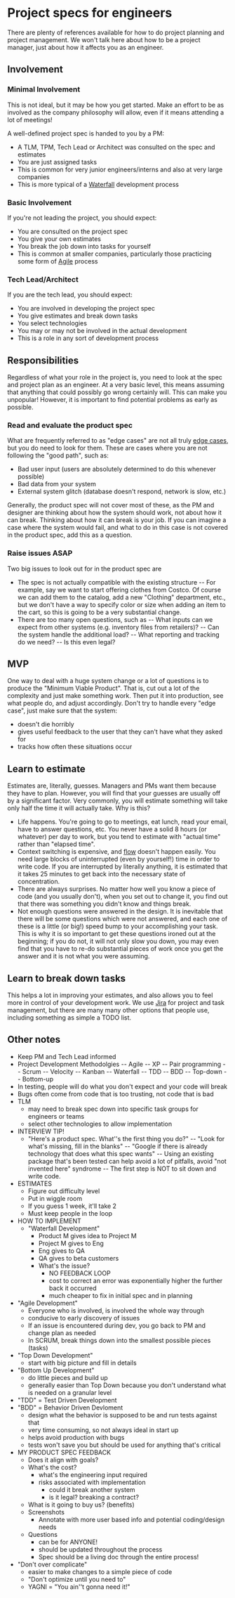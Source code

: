 # Project specs for engineers

There are plenty of references available for how to do project planning and project
management. We won't talk here about how to be a project manager, just about how it
affects you as an engineer.

## Involvement

### Minimal Involvement

This is not ideal, but it may be how you get started. Make an effort to be as involved
as the company philosophy will allow, even if it means attending a lot of meetings!

A well-defined project spec is handed to you by a PM:
- A TLM, TPM, Tech Lead or Architect was consulted on the spec and estimates
- You are just assigned tasks
- This is common for very junior engineers/interns and also at very large companies
- This is more typical of a 
 [Waterfall](https://www.tutorialspoint.com/sdlc/sdlc_waterfall_model.htm) development process

### Basic Involvement
If you're not leading the project, you should expect:

- You are consulted on the project spec
- You give your own estimates
- You break the job down into tasks for yourself
- This is common at smaller companies, particularly those practicing some form of
 [Agile](https://www.agilealliance.org/agile101/) process

### Tech Lead/Architect
If you are the tech lead, you should expect: 

- You are involved in developing the project spec
- You give estimates and break down tasks
- You select technologies
- You may or may not be involved in the actual development
- This is a role in any sort of development process

## Responsibilities

Regardless of what your role in the project is, you need to look at the spec and project
plan as an engineer. At a very basic level, this means assuming that anything that could
possibly go wrong certainly will. This can make you unpopular! However, it is important
to find potential problems as early as possible.

### Read and evaluate the product spec
What are frequently referred to as "edge cases" are not all truly 
[edge cases](https://en.wikipedia.org/wiki/Edge_case),
but you do need to look for them. These are cases where you are not following the
"good path", such as:

- Bad user input (users are absolutely determined to do this whenever possible)
- Bad data from your system
- External system glitch (database doesn't respond, network is slow, etc.)

Generally, the product spec will not cover most of these, as the PM and designer are
thinking about how the system should work, not about how it can break. Thinking about
how it can break is your job. If you can imagine a case where the system would fail,
 and what to do in this case is not covered in the product spec, add this as a question.

### Raise issues ASAP
Two big issues to look out for in the product spec are

- The spec is not actually compatible with the existing structure
-- For example, say we want to start offering clothes from Costco. Of course we
 can add them to the catalog, add a new "Clothing" department, etc., but we don't
 have a way to specify color or size when adding an item to the cart, so this is
 going to be a very substantial change.
- There are too many open questions, such as
-- What inputs can we expect from other systems (e.g. inventory files from retailers)?
-- Can the system handle the additional load?
-- What reporting and tracking do we need?
-- Is this even legal?

## MVP
One way to deal with a huge system change or a lot of questions is to produce the
"Minimum Viable Product". That is, cut out a lot of the complexity and just make
something work. Then put it into production, see what people do, and adjust accordingly.
Don't try to handle every "edge case", just make sure that the system:
 
- doesn't die horribly
- gives useful feedback to the user that they can't have what they asked for
- tracks how often these situations occur

## Learn to estimate
Estimates are, literally, guesses. Managers and PMs want them because they have to plan.
However, you will find that your guesses are usually off by a significant factor.
Very commonly, you will estimate something will take only half the time it will actually
take. Why is this?

- Life happens. You're going to go to meetings, eat lunch, read your email, have to
 answer questions, etc. You never have a solid 8 hours (or whatever) per day to work,
  but you tend to estimate with "actual time" rather than "elapsed time".
- Context switching is expensive, and [flow](https://link.springer.com/article/10.1007/s10270-017-0621-x)
 doesn't happen easily. You need large blocks of uninterrupted (even by yourself!) time
 in order to write code. If you are interrupted by literally anything, it is estimated
 that it takes 25 minutes to get back into the necessary state of concentration.
- There are always surprises. No matter how well you know a piece of code (and you
 usually don't), when you set out to change it, you find out that there was something
 you didn't know and things break.
- Not enough questions were answered in the design. It is inevitable that there will be
 some questions which were not answered, and each one of these is a little (or big!)
 speed bump to your accomplishing your task. This is why it is so important to get these
 questions ironed out at the beginning; if you do not, it will not only slow you down,
 you may even find that you have to re-do substantial pieces of work once you get the
 answer and it is not what you were assuming.

## Learn to break down tasks
This helps a lot in improving your estimates, and also allows you to feel more in
control of your development work. We use [Jira](https://www.atlassian.com/software/jira/guides/use-cases/what-is-jira-used-for)
for project and task management, but there are many many other options that people use,
including something as simple a TODO list.

## Other notes

- Keep PM and Tech Lead informed
- Project Development Methodolgies
-- Agile
-- XP
-- Pair programming
-- Scrum
-- Velocity
-- Kanban
-- Waterfall 
-- TDD
-- BDD
-- Top-down
-- Bottom-up
- In testing, people will do what you don't expect and your code will break
- Bugs often come from code that is too trusting, not code that is bad
- TLM
  - may need to break spec down into specific task groups for engineers or teams
  - select other technologies to allow implementation
- INTERVIEW TIP!
  - "Here's a product spec. What''s the first thing you do?"
  -- "Look for what's missing, fill in the blanks"
  -- "Google if there is already technology that does what this spec wants"
  --  Using an existing package that's been tested can help avoid a lot of pitfalls, avoid
    "not invented here" syndrome
  -- The first step is NOT to sit down and write code.
- ESTIMATES
  - Figure out difficulty level
  - Put in wiggle room
  - If you guess 1 week, it'll take 2
  - Must keep people in the loop
- HOW TO IMPLEMENT
  - "Waterfall Development"
    - Product M gives idea to Project M
    - Project M gives to Eng
    - Eng gives to QA
    - QA gives to beta customers
    - What's the issue? 
      - NO FEEDBACK LOOP
      - cost to correct an error was exponentially higher the further back it occurred
      - much cheaper to fix in initial spec and in planning
 - "Agile Development"
   - Everyone who is involved, is involved the whole way through
   - conducive to early discovery of issues
   - If an issue is encountered during dev, you go back to PM and change plan as needed
   - In SCRUM, break things down into the smallest possible pieces (tasks)
 - "Top Down Development"
   - start with big picture and fill in details
 - "Bottom Up Development"
   - do little pieces and build up
   - generally easier than Top Down because you don't understand what is needed on a
     granular level
 - "TDD" = Test Driven Development
 - "BDD" = Behavior Driven Devloment
   - design what the behavior is supposed to be and run tests against that
   - very time consuming, so not always ideal in start up
   - helps avoid production with bugs
   - tests won't save you but should be used for anything that's critical
- MY PRODUCT SPEC FEEDBACK
  - Does it align with goals?
  - What's the cost?
    - what's the engineering input required
    - risks associated with implementation
      - could it break another system
      - is it legal? breaking a contract?
  - What is it going to buy us? (benefits)
  - Screenshots
    - Annotate with more user based info and potential coding/design needs
  - Questions
    - can be for ANYONE!
    - should be updated throughout the process
    -  Spec should be a living doc through the entire process!
- "Don't over complicate"
  -  easier to make changes to a simple piece of code
  - "Don't optimize until you need to"
  - YAGNI = "You ain''t gonna need it!"
